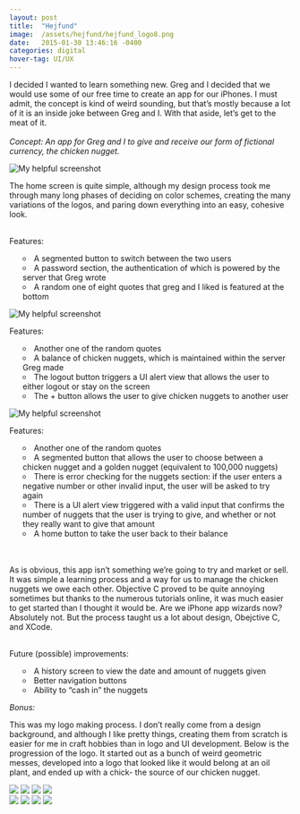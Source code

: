 ```yaml
---
layout: post
title:	"Hejfund"
image:	/assets/hejfund/hejfund_logo8.png
date:   2015-01-30 13:46:16 -0400
categories:	digital
hover-tag: UI/UX
---
```



I decided I wanted to learn something new. Greg and I decided that we would use some of our free time to create an app for our iPhones. I must admit, the concept is kind of weird sounding, but that’s mostly because a lot of it is an inside joke between Greg and I. With that aside, let’s get to the meat of it.
<br><br>
<i>Concept: An app for Greg and I to give and receive our form of fictional currency, the chicken nugget.</i>

![My helpful screenshot](/assets/hejfund/hejfund.png)

The home screen is quite simple, although my design process took me through many long phases of deciding on color schemes, creating the many variations of the logos, and paring down everything into an easy, cohesive look.
<br><br>

Features:
<ul style="list-style:circle inside; list-style-position: inside;">
<li>A segmented button to switch between the two users </li>
<li>A password section, the authentication of which is powered by the server that Greg wrote </li>
<li>A random one of eight quotes that greg and I liked is featured at the bottom</li>
</ul>


![My helpful screenshot](/assets/hejfund/hejfund_home.png)

Features:
<ul style="list-style:circle inside; list-style-position: inside;">
<li>Another one of the random quotes</li>
<li>A balance of chicken nuggets, which is maintained within the server Greg made</li>
<li>The logout button triggers a UI alert view that allows the user to either logout or stay on the screen</li>
<li>The + button allows the user to give chicken nuggets to another user</li>
</ul>

![My helpful screenshot](/assets/hejfund/hejfund_give.png)

Features:
<ul style="list-style:circle inside; list-style-position: inside;">
<li>Another one of the random quotes</li>
<li>A segmented button that allows the user to choose between a chicken nugget and a golden nugget (equivalent to 100,000 nuggets)</li>
<li>There is error checking for the nuggets section: if the user enters a negative number or other invalid input, the user will be asked to try again</li>
<li>There is a UI alert view triggered with a valid input that confirms the number of nuggets that the user is trying to give, and whether or not they really want to give that amount</li>
<li>A home button to take the user back to their balance</li>
</ul>
<br><br>
As is obvious, this app isn’t something we’re going to try and market or sell. It was simple a learning process and a way for us to manage the chicken nuggets we owe each other. Objective C proved to be quite annoying sometimes but thanks to the numerous tutorials online, it was much easier to get started than I thought it would be. Are we iPhone app wizards now? Absolutely not. But the process taught us a lot about design, Obejctive C, and XCode.
<br><br>

Future (possible) improvements:
<ul style="list-style:circle inside; list-style-position: inside;">
<li>A history screen to view the date and amount of nuggets given</li>
<li>Better navigation buttons</li>
<li>Ability to “cash in” the nuggets</li>
</ul>

<i>Bonus:</i>

This was my logo making process. I don’t really come from a design background, and although I like pretty things, creating them from scratch is easier for me in craft hobbies than in logo and UI development. Below is the progression of the logo. It started out as a bunch of weird geometric messes, developed into a logo that looked like it would belong at an oil plant, and ended up with a chick- the source of our chicken nugget.

<div class="row">
<img class= "col-3" src="/assets/hejfund/hejfund_logo1.png">
<img class= "col-3" src="/assets/hejfund/hejfund_logo2.png">
<img class= "col-3" src="/assets/hejfund/hejfund_logo3.png">
<img class= "col-3" src="/assets/hejfund/hejfund_logo4.png">
</div>
<div class="row">
<img class= "col-3" src="/assets/hejfund/hejfund_logo5.png">
<img class= "col-3" src="/assets/hejfund/hejfund_logo6.png">
<img class= "col-3" src="/assets/hejfund/hejfund_logo7.png">
<img class= "col-3" src="/assets/hejfund/hejfund_logo8.png">

</div>